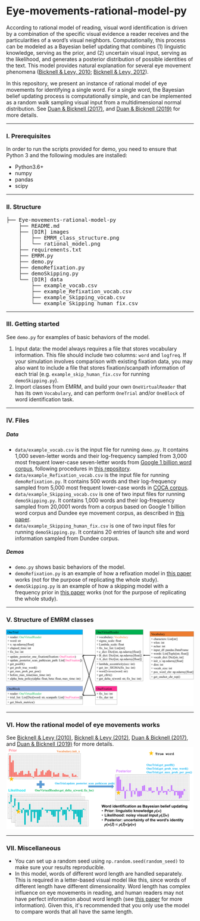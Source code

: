 # Eye-movements-rational-model-py

According to rational model of reading, visual word identification is driven by a combination of the specific visual evidence a reader receives and the particularities of a word’s visual neighbors. Computationally, this process can be modeled as a Bayesian belief updating that combines (1) linguistic knowledge, serving as the prior, and (2) uncertain visual input, serving as the likelihood, and generates a posterior distribution of possible identities of the text. This model provides natural explanation for several eye movement phenomena ([Bicknell & Levy, 2010](https://dl.acm.org/doi/10.5555/1858681.1858800); [Bicknell & Levy, 2012](http://mindmodeling.org/cogsci2012/papers/0035/paper0035.pdf)).

In this repository, we present an instance of rational model of eye movements for identifying a single word. For a single word, the Bayesian belief updating process is computationally simple, and can be implemented as a random walk sampling visual input from a multidimensional normal distribution. See [Duan & Bicknell (2017)](https://cogsci.mindmodeling.org/2017/papers/0067/paper0067.pdf), and [Duan & Bicknell (2019)](https://onlinelibrary.wiley.com/doi/full/10.1111/tops.12485) for more details.

---
### I. Prerequisites
In order to run the scripts provided for demo, you need to ensure that Python 3 and the following modules are installed:  

- Python3.6+
- numpy
- pandas
- scipy

---
### II. Structure
<pre>
├── Eye-movements-rational-model-py
    ├── README.md
    ├── [DIR] images
    │   ├── EMRM_class_structure.png
    │   └── rational_model.png
    ├── requirements.txt
    ├── EMRM.py
    ├── demo.py
    ├── demoRefixation.py
    ├── demoSkipping.py
    └── [DIR] data
        ├── example_vocab.csv
        ├── example_Refixation_vocab.csv
        ├── example_Skipping_vocab.csv
        └── example_Skipping_human_fix.csv
</pre>

---
### III. Getting started
See `demo.py` for examples of basic behaviors of the model.

1. Input data: the model always requires a file that stores vocabulary information. This file should include two columns: `word` and `logfreq`. If your simulation involves comparison with existing fixation data, you may also want to include a file that stores fixation/scanpath information of each trial (e.g. `example_skip_human_fix.csv` for running `demoSkipping.py`).
2. Import classes from EMRM, and build your own `OneVirtualReader` that has its own `Vocabulary`, and can perform `OneTrial` and/or `OneBlock` of word identification task.

---
### IV. Files
##### Data
* `data/example_vocab.csv` is the input file for running `demo.py`. It contains 1,000 seven-letter words and their log-frequency sampled from 3,000 most frequent lower-case seven-letter words from [Google 1 billion word corpus](https://github.com/ciprian-chelba/1-billion-word-language-modeling-benchmark), following procedures in [this repository](https://github.com/langcomp/lm_1b).
* `data/example_Refixation_vocab.csv` is the input file for running `demoRefixation.py`. It contains 500 words and their log-frequency sampled from 5,000 most frequent lower-case words in [COCA corpus](https://www.wordfrequency.info/samples.asp).
* `data/example_Skipping_vocab.csv` is one of two input files for running `demoSkipping.py`. It contains 1,000 words and their log-frequency sampled from 20,0001 words from a corpus based on Google 1 billion word corpus and Dundee eye movement corpus, as described in [this paper](https://onlinelibrary.wiley.com/doi/full/10.1111/tops.12485).
* `data/example_Skipping_human_fix.csv` is one of two input files for running `demoSkipping.py`. It contains 20 entries of launch site and word information sampled from Dundee corpus.

##### Demos
* `demo.py` shows basic behaviors of the model.
* `demoRefixation.py` is an example of how a refixation model in [this paper](https://cogsci.mindmodeling.org/2017/papers/0067/paper0067.pdf) works (not for the purpose of replicating the whole study).
* `demoSkipping.py` is an example of how a skipping model with a frequency prior in [this paper](https://onlinelibrary.wiley.com/doi/full/10.1111/tops.12485) works (not for the purpose of replicating the whole study).

---
### V. Structure of EMRM classes
![Class diagram](./images/EMRM_class_structure.png)

---
### VI. How the rational model of eye movements works
See [Bicknell & Levy (2010)](https://dl.acm.org/doi/10.5555/1858681.1858800), [Bicknell & Levy (2012)](http://mindmodeling.org/cogsci2012/papers/0035/paper0035.pdf), [Duan & Bicknell (2017)](https://cogsci.mindmodeling.org/2017/papers/0067/paper0067.pdf), and [Duan & Bicknell (2019)](https://onlinelibrary.wiley.com/doi/full/10.1111/tops.12485) for more details.
![Rational model of word identification](./images/rational_model.png)

---
### VII. Miscellaneous
* You can set up a random seed using `np.random.seed(random_seed)` to make sure your results reproducible.
* In this model, words of different word length are handled separately. This is required in a letter-based visual model like this, since words of different length have different dimensionality. Word length has complex influence on eye movements in reading, and human readers may not have perfect information about word length (see [this paper](https://www.aclweb.org/anthology/W12-1703.pdf) for more information). Given this, it's recommended that you only use the model to compare words that all have the same length.
